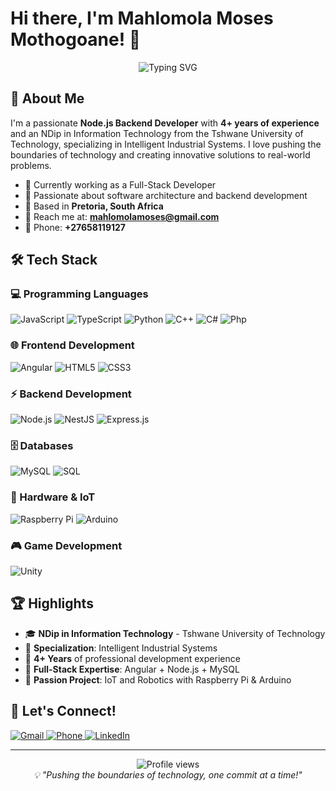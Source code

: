 # Hi there, I'm Mahlomola Moses Mothogoane! 👋

<div align="center">
  <img src="https://readme-typing-svg.herokuapp.com?font=Fira+Code&size=30&duration=3000&pause=1000&color=00D9FF&center=true&vCenter=true&width=600&lines=Node.js+Backend+Developer;Full-Stack+Developer;Tech+Enthusiast;4%2B+Years+Experience" alt="Typing SVG" />
</div>

## 🚀 About Me

I'm a passionate **Node.js Backend Developer** with **4+ years of experience** and an NDip in Information Technology from the Tshwane University of Technology, specializing in Intelligent Industrial Systems. I love pushing the boundaries of technology and creating innovative solutions to real-world problems.

- 🔭 Currently working as a Full-Stack Developer
- 🌱 Passionate about software architecture and backend development
- 📍 Based in **Pretoria, South Africa**
- 📧 Reach me at: **mahlomolamoses@gmail.com**
- 📱 Phone: **+27658119127**

## 🛠️ Tech Stack

### 💻 Programming Languages
<p align="left">
  <img src="https://img.shields.io/badge/JavaScript-F7DF1E?style=for-the-badge&logo=javascript&logoColor=black" alt="JavaScript"/>
  <img src="https://img.shields.io/badge/TypeScript-007ACC?style=for-the-badge&logo=typescript&logoColor=white" alt="TypeScript"/>
  <img src="https://img.shields.io/badge/Python-3776AB?style=for-the-badge&logo=python&logoColor=white" alt="Python"/>
  <img src="https://img.shields.io/badge/C%2B%2B-00599C?style=for-the-badge&logo=c%2B%2B&logoColor=white" alt="C++"/>
  <img src="https://img.shields.io/badge/C%23-239120?style=for-the-badge&logo=c#p&logoColor=white" alt="C#" />
  <img src="https://img.shields.io/badge/Php-007ACC?style=for-the-badge&logo=php&logoColor=white" alt="Php"/>
</p>

### 🌐 Frontend Development
<p align="left">
  <img src="https://img.shields.io/badge/Angular-DD0031?style=for-the-badge&logo=angular&logoColor=white" alt="Angular"/>
  <img src="https://img.shields.io/badge/HTML5-E34F26?style=for-the-badge&logo=html5&logoColor=white" alt="HTML5"/>
  <img src="https://img.shields.io/badge/CSS3-1572B6?style=for-the-badge&logo=css3&logoColor=white" alt="CSS3"/>
</p>

### ⚡ Backend Development
<p align="left">
  <img src="https://img.shields.io/badge/Node.js-43853D?style=for-the-badge&logo=node.js&logoColor=white" alt="Node.js"/>
  <img src="https://img.shields.io/badge/NestJS-E0234E?style=for-the-badge&logo=nestjs&logoColor=white" alt="NestJS"/>
  <img src="https://img.shields.io/badge/Express.js-404D59?style=for-the-badge&logo=express&logoColor=white" alt="Express.js"/>
</p>

### 🗄️ Databases
<p align="left">
  <img src="https://img.shields.io/badge/MySQL-00000F?style=for-the-badge&logo=mysql&logoColor=white" alt="MySQL"/>
  <img src="https://img.shields.io/badge/SQL-4479A1?style=for-the-badge&logo=sql&logoColor=white" alt="SQL"/>
</p>

### 🔧 Hardware & IoT
<p align="left">
  <img src="https://img.shields.io/badge/Raspberry%20Pi-A22846?style=for-the-badge&logo=Raspberry%20Pi&logoColor=white" alt="Raspberry Pi"/>
  <img src="https://img.shields.io/badge/Arduino-00979D?style=for-the-badge&logo=Arduino&logoColor=white" alt="Arduino"/>
</p>

### 🎮 Game Development
<p align="left">
  <img src="https://img.shields.io/badge/Unity-100000?style=for-the-badge&logo=unity&logoColor=white" alt="Unity"/>
</p>

<!-- ## 📊 GitHub Stats

<div align="center">
  <img src="https://github-readme-stats.vercel.app/api?username=yourusername&show_icons=true&theme=tokyonight&hide_border=true&count_private=true" alt="GitHub Stats" height="150"/>
  <img src="https://github-readme-stats.vercel.app/api/top-langs/?username=yourusername&layout=compact&theme=tokyonight&hide_border=true" alt="Top Languages" height="150"/>
</div>

<div align="center">
  <img src="https://github-readme-streak-stats.herokuapp.com/?user=yourusername&theme=tokyonight&hide_border=true" alt="GitHub Streak" height="150"/>
</div> -->

## 🏆 Highlights

- 🎓 **NDip in Information Technology** - Tshwane University of Technology
- 🤖 **Specialization**: Intelligent Industrial Systems
- 💼 **4+ Years** of professional development experience
- 🔧 **Full-Stack Expertise**: Angular + Node.js + MySQL
- 🌟 **Passion Project**: IoT and Robotics with Raspberry Pi & Arduino

## 🤝 Let's Connect!

<p align="left">
  <a href="mailto:mahlomolamoses@gmail.com">
    <img src="https://img.shields.io/badge/Gmail-D14836?style=for-the-badge&logo=gmail&logoColor=white" alt="Gmail"/>
  </a>
  <a href="tel:+27658119127">
    <img src="https://img.shields.io/badge/Phone-25D366?style=for-the-badge&logo=whatsapp&logoColor=white" alt="Phone"/>
  </a>
  <a href="https://linkedin.com/in/mahlomola-moses-mothogoane-747439117">
    <img src="https://img.shields.io/badge/LinkedIn-0077B5?style=for-the-badge&logo=linkedin&logoColor=white" alt="LinkedIn"/>
  </a>
</p>

---

<div align="center">
  <img src="https://komarev.com/ghpvc/?username=yourusername&label=Profile%20views&color=0e75b6&style=flat" alt="Profile views" />
</div>

<div align="center">
  <i>💡 "Pushing the boundaries of technology, one commit at a time!"</i>
</div>
